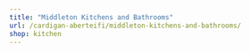 ```yaml
---
title: "Middleton Kitchens and Bathrooms"
url: /cardigan-aberteifi/middleton-kitchens-and-bathrooms/
shop: kitchen
---
```

